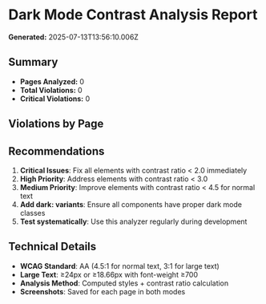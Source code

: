 # Dark Mode Contrast Analysis Report

**Generated:** 2025-07-13T13:56:10.006Z

## Summary
- **Pages Analyzed:** 0
- **Total Violations:** 0
- **Critical Violations:** 0

## Violations by Page

## Recommendations

1. **Critical Issues**: Fix all elements with contrast ratio < 2.0 immediately
2. **High Priority**: Address elements with contrast ratio < 3.0
3. **Medium Priority**: Improve elements with contrast ratio < 4.5 for normal text
4. **Add dark: variants**: Ensure all components have proper dark mode classes
5. **Test systematically**: Use this analyzer regularly during development

## Technical Details

- **WCAG Standard**: AA (4.5:1 for normal text, 3:1 for large text)
- **Large Text**: ≥24px or ≥18.66px with font-weight ≥700
- **Analysis Method**: Computed styles + contrast ratio calculation
- **Screenshots**: Saved for each page in both modes
